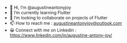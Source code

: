 - 👋 Hi, I’m @augustineantonyjoy
- 🌱 I’m currently learning Flutter
- 💞️ I’m looking to collaborate on projects of Flutter
- 📫 How to reach me : augustineantonyjoy@outlook.com
- 😀 Connect with me on Linkedin : https://www.linkedin.com/in/augustine-antony-joy/

<!---
augustineantonyjoy/augustineantonyjoy is a ✨ special ✨ repository because its `README.md` (this file) appears on your GitHub profile.
You can click the Preview link to take a look at your changes.
--->
